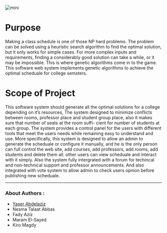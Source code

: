 ![mini](https://scontent-b-cdg.xx.fbcdn.net/hphotos-frc3/t1.0-9/598995_10200486908750619_1834381106_n.jpg "mini Cover Photo")


# Purpose
Making a class schedule is one of those NP hard problems. The problem can be solved
using a heuristic search algorithm to find the optimal solution, but it only works for
simple cases. For more complex inputs and requirements, finding a considerably good
solution can take a while, or it may be impossible. This is where genetic algorithms come
in to the game. This software web system implements genetic algorithms to achieve the
optimal scheduale for college semsters.


# Scope of Project
This software system should generate all the optimal solutions for a college depending
on it’s resources, The system designed to minimize conflicts between rooms, professor
place and student group place, also it makes sure that number of seats at the room suffi-
cient for number of students at each group. The system provides a control panel for the
users with different tools that meet the users needs while remaining easy to understand
and use.
More specifically, this system is designed to allow an admin to generate the scheduale
or configure it manually, and he is the only person can full control the web site, add
courses, add professors, add rooms, add students and delete them all. other users can
view scheduale and interact with it simply.
Also the system fully intergrated with a forum for techincal and non-technical support
and professor announcements. And also integrated with vote system to allow admin to
check users opnion before publishing new scheduale.

***

### About Authors :
- [Yaser Abdelaziz](http://www.linkedin.com/profile/view?id=175540459)
- Nesma Talaat Abbas
- Fady Aziz
- Maram El-Sayed
- Kiro Magdy
